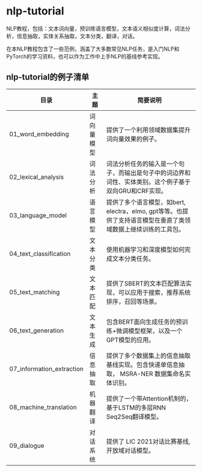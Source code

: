 # nlp-tutorial
NLP教程，包括：文本词向量，预训练语言模型，文本语义相似度计算，词法分析，信息抽取，实体关系抽取，文本分类，翻译，对话。


在本NLP教程包含了一些范例，涵盖了大多数常见NLP任务，是入门NLP和PyTorch的学习资料，也可以作为工作中上手NLP的基线参考实现。


## nlp-tutorial的例子清单

| **目录**  | **主题**                                           | 简要说明                                                      |
| --------------------- | ------------------------------------------------------------ | ------------------------------------------------------------ |
| 01_word_embedding       | 词向量模型    | 提供了一个利用领域数据集提升词向量效果的例子。 |
| 02_lexical_analysis       | 词法分析    | 词法分析任务的输入是一个句子，而输出是句子中的词边界和词性、实体类别。这个例子基于双向GRU和CRF实现。 |
| 03_language_model       | 语言模型    | 提供了多个语言模型，如bert, electra，elmo, gpt等等。也提供了支持语言模型在垂直了类领域数据上继续训练的工具包。   |
| 04_text_classification       | 文本分类    | 使用机器学习和深度模型如何完成文本分类任务。 |
| 05_text_matching      | 文本匹配    | 提供了SBERT的文本匹配算法实现，可以应用于搜索，推荐系统排序，召回等场景。 |
| 06_text_generation       | 文本生成    | 包含BERT面向生成任务的预训练+微调模型框架，以及一个GPT模型的应用。 |
| 07_information_extraction    | 信息抽取 | 提供了多个数据集上的信息抽取基线实现。包含快递单信息抽取， MSRA-NER 数据集命名实体识别。 |
| 08_machine_translation       | 机器翻译    | 提供了一个带Attention机制的，基于LSTM的多层RNN Seq2Seq翻译模型。 |
| 09_dialogue | 对话系统    | 提供了 LIC 2021对话比赛基线, 开放域对话模型。|

